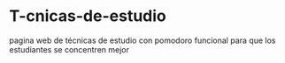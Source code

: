 # T-cnicas-de-estudio
pagina web de técnicas de estudio con pomodoro funcional para que los estudiantes se concentren mejor
